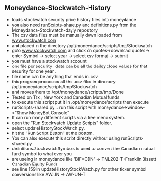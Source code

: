 ## Moneydance-Stockwatch-History
- loads stockwatch security price history files into moneydance
- you also need runScripts-share.py and definitions.py from the Moneydance-Stockwatch-dayly repository
- The csv data files must be manually down loaded from www.stockwatch.com 
- and placed in the directory /opt/moneydance/scripts/tmp/Stockwatch
- goto www.stockwatch.com and click on quotes->download quotes-> enter Symbol -> select year -> select csv format -> submit
- you must have a stockwatch account
- one file per security . data can be all the dailey close values for that security for one year . 
- file name can be anything that ends in .csv
- this program processes all the .csv files in directory /opt/moneydance/scripts/tmp/Stockwatch
- and moves them to /opt/moneydance/scripts/tmp/Done
- Tested on Tsx , New York and Canadian Mutual funds 
- to execute this script put it in /opt/moneydance/scripts then execute
- runScripts-shared.py .. run this script with moneydance->window->"Show MoneyBot Console"
- It can run many different scripts via a tree menu system.
- open the "Run Stockwatch Update Scripts" folder.
- select updateHistoryStockWatch.py.
- hit the "Run Script Button" at the bottom. 
- You can also execute this script directly without using runScripts-shared.py
- definitions.StockwatchSymbols is used to convert the Canadian mutual fund symbol to what ever you
- are useing in moneydance like 'BIF*CDN' -> TML202-T (Franklin Bissett Canadian Equity Fund)
- see line 159 in updateHistoryStockWatch.py for other ticker symbol conversions like AW.UN -> AW-UN-T
